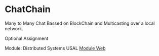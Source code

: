 # ChatChain
Many to Many Chat Bassed on BlockChain and Multicasting over a local network.

Optional Assignment

Module: Distributed Systems USAL [Module Web](http://vis.usal.es/rodrigo/teaching/sistemas-distribuidos.html)
